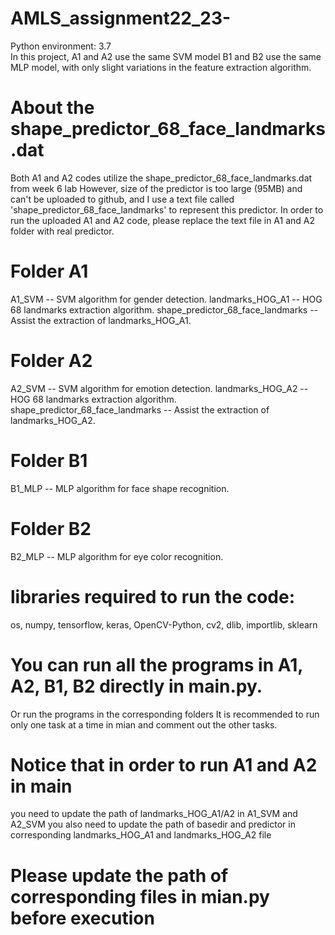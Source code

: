 # AMLS_assignment22_23-
Python environment: 3.7  
In this project, A1 and A2 use the same SVM model
B1 and B2 use the same MLP model, with only slight variations in 
the feature extraction algorithm.

# About the shape_predictor_68_face_landmarks.dat
Both A1 and A2 codes utilize the shape_predictor_68_face_landmarks.dat from week 6 lab
However, size of the predictor is too large (95MB) and can't be uploaded to github, and I
use a text file called 'shape_predictor_68_face_landmarks' to represent this predictor.
In order to run the uploaded A1 and A2 code, please replace the text file in A1 and A2 folder
with real predictor.

# Folder A1
A1_SVM -- SVM algorithm for gender detection.
landmarks_HOG_A1 -- HOG 68 landmarks extraction algorithm.
shape_predictor_68_face_landmarks -- Assist the extraction of landmarks_HOG_A1.

# Folder A2
A2_SVM -- SVM algorithm for emotion detection.
landmarks_HOG_A2 -- HOG 68 landmarks extraction algorithm.
shape_predictor_68_face_landmarks -- Assist the extraction of landmarks_HOG_A2.

# Folder B1
B1_MLP -- MLP algorithm for face shape recognition.

# Folder B2
B2_MLP -- MLP algorithm for eye color recognition.


# libraries required to run the code:
os, numpy, tensorflow, keras, OpenCV-Python, cv2, dlib, importlib, sklearn

# You can run all the programs in A1, A2, B1, B2 directly in main.py.
Or run the programs in the corresponding folders
It is recommended to run only one task at a time in mian and comment out the other tasks.

# Notice that in order to run A1 and A2 in main
you need to update the path of landmarks_HOG_A1/A2 in A1_SVM and A2_SVM
you also need to update the path of basedir and predictor in corresponding landmarks_HOG_A1 and landmarks_HOG_A2 file

# Please update the path of corresponding files in mian.py before execution
